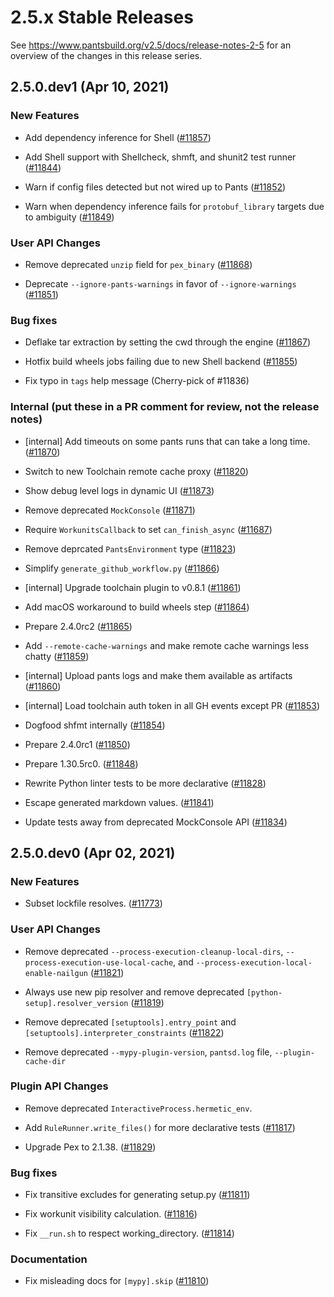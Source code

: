 # 2.5.x Stable Releases

See https://www.pantsbuild.org/v2.5/docs/release-notes-2-5 for an overview of the changes in this release series.

## 2.5.0.dev1 (Apr 10, 2021)

### New Features

* Add dependency inference for Shell ([#11857](https://github.com/pantsbuild/pants/pull/11857))

* Add Shell support with Shellcheck, shmft, and shunit2 test runner ([#11844](https://github.com/pantsbuild/pants/pull/11844))

* Warn if config files detected but not wired up to Pants ([#11852](https://github.com/pantsbuild/pants/pull/11852))

* Warn when dependency inference fails for `protobuf_library` targets due to ambiguity ([#11849](https://github.com/pantsbuild/pants/pull/11849))

### User API Changes

* Remove deprecated `unzip` field for `pex_binary` ([#11868](https://github.com/pantsbuild/pants/pull/11868))

* Deprecate `--ignore-pants-warnings` in favor of `--ignore-warnings` ([#11851](https://github.com/pantsbuild/pants/pull/11851))

### Bug fixes

* Deflake tar extraction by setting the cwd through the engine ([#11867](https://github.com/pantsbuild/pants/pull/11867))

* Hotfix build wheels jobs failing due to new Shell backend ([#11855](https://github.com/pantsbuild/pants/pull/11855))

* Fix typo in `tags` help message (Cherry-pick of #11836)

### Internal (put these in a PR comment for review, not the release notes)

* [internal] Add timeouts on some pants runs that can take a long time. ([#11870](https://github.com/pantsbuild/pants/pull/11870))

* Switch to new Toolchain remote cache proxy ([#11820](https://github.com/pantsbuild/pants/pull/11820))

* Show debug level logs in dynamic UI ([#11873](https://github.com/pantsbuild/pants/pull/11873))

* Remove deprecated `MockConsole` ([#11871](https://github.com/pantsbuild/pants/pull/11871))

* Require `WorkunitsCallback` to set `can_finish_async` ([#11687](https://github.com/pantsbuild/pants/pull/11687))

* Remove deprcated `PantsEnvironment` type ([#11823](https://github.com/pantsbuild/pants/pull/11823))

* Simplify `generate_github_workflow.py` ([#11866](https://github.com/pantsbuild/pants/pull/11866))

* [internal] Upgrade toolchain plugin to v0.8.1 ([#11861](https://github.com/pantsbuild/pants/pull/11861))

* Add macOS workaround to build wheels step ([#11864](https://github.com/pantsbuild/pants/pull/11864))

* Prepare 2.4.0rc2 ([#11865](https://github.com/pantsbuild/pants/pull/11865))

* Add `--remote-cache-warnings` and make remote cache warnings less chatty ([#11859](https://github.com/pantsbuild/pants/pull/11859))

* [internal] Upload pants logs and make them available as artifacts ([#11860](https://github.com/pantsbuild/pants/pull/11860))

* [internal] Load toolchain auth token in all GH events except PR ([#11853](https://github.com/pantsbuild/pants/pull/11853))

* Dogfood shfmt internally ([#11854](https://github.com/pantsbuild/pants/pull/11854))

* Prepare 2.4.0rc1 ([#11850](https://github.com/pantsbuild/pants/pull/11850))

* Prepare 1.30.5rc0. ([#11848](https://github.com/pantsbuild/pants/pull/11848))

* Rewrite Python linter tests to be more declarative ([#11828](https://github.com/pantsbuild/pants/pull/11828))

* Escape generated markdown values. ([#11841](https://github.com/pantsbuild/pants/pull/11841))

* Update tests away from deprecated MockConsole API ([#11834](https://github.com/pantsbuild/pants/pull/11834))

## 2.5.0.dev0 (Apr 02, 2021)

### New Features

* Subset lockfile resolves. ([#11773](https://github.com/pantsbuild/pants/pull/11773))

### User API Changes

* Remove deprecated `--process-execution-cleanup-local-dirs`, `--process-execution-use-local-cache`, and `--process-execution-local-enable-nailgun` ([#11821](https://github.com/pantsbuild/pants/pull/11821))

* Always use new pip resolver and remove deprecated `[python-setup].resolver_version` ([#11819](https://github.com/pantsbuild/pants/pull/11819))

* Remove deprecated `[setuptools].entry_point` and `[setuptools].interpreter_constraints` ([#11822](https://github.com/pantsbuild/pants/pull/11822))

* Remove deprecated `--mypy-plugin-version`, `pantsd.log` file, `--plugin-cache-dir`

### Plugin API Changes

* Remove deprecated `InteractiveProcess.hermetic_env`.

* Add `RuleRunner.write_files()` for more declarative tests ([#11817](https://github.com/pantsbuild/pants/pull/11817))

* Upgrade Pex to 2.1.38. ([#11829](https://github.com/pantsbuild/pants/pull/11829))

### Bug fixes

* Fix transitive excludes for generating setup.py ([#11811](https://github.com/pantsbuild/pants/pull/11811))

* Fix workunit visibility calculation. ([#11816](https://github.com/pantsbuild/pants/pull/11816))

* Fix `__run.sh` to respect working_directory. ([#11814](https://github.com/pantsbuild/pants/pull/11814))

### Documentation

* Fix misleading docs for `[mypy].skip` ([#11810](https://github.com/pantsbuild/pants/pull/11810))
